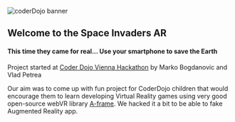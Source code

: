 ![coderDojo banner](https://cdn.glitch.com/75a4acdf-fba3-4264-8ea8-b58e00438448%2Fcoderdojo%20hackathon.png?1519339499579)

## Welcome to the Space Invaders AR
#### This time they came for real... Use your smartphone to save the Earth


Project started at [Coder Dojo Vienna Hackathon](https://www.eventbrite.de/e/coderdojo-wien-hackathon-at-microsoft-tickets-41918976788) by Marko Bogdanovic and Vlad Petrea

Our aim was to come up with fun project for CoderDojo children that would encourage them to learn developing Virtual Reality games using very good open-source webVR library [A-frame](https://aframe.io/).
We hacked it a bit to be able to fake Augmented Reality app.


